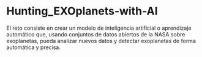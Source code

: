 # Hunting_EXOplanets-with-AI
El reto consiste en crear un modelo de inteligencia artificial o aprendizaje automático que, usando conjuntos de datos abiertos de la NASA sobre exoplanetas, pueda analizar nuevos datos y detectar exoplanetas de forma automática y precisa.
